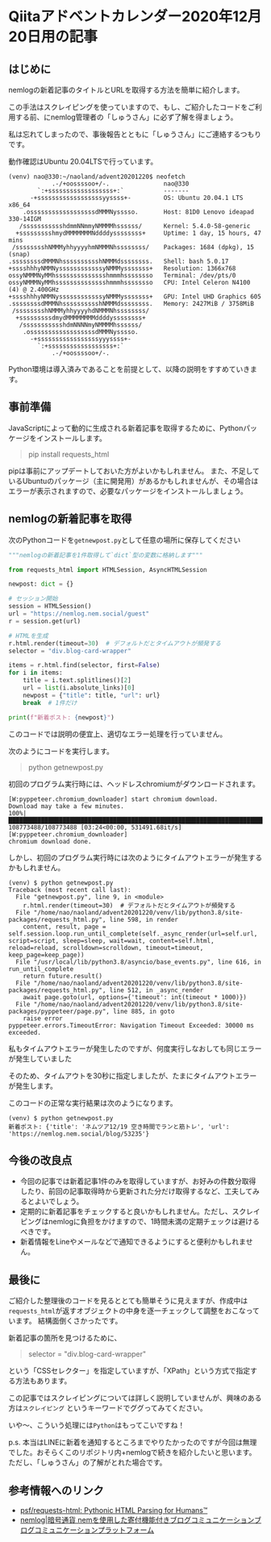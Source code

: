 # Qiitaアドベントカレンダー2020年12月20日用の記事

## はじめに

nemlogの新着記事のタイトルとURLを取得する方法を簡単に紹介します。

この手法はスクレイピングを使っていますので、もし、ご紹介したコードをご利用する前、にnemlog管理者の「しゅうさん」に必ず了解を得ましょう。

私は忘れてしまったので、事後報告とともに「しゅうさん」にご連絡するつもりです。

動作確認はUbuntu 20.04LTSで行っています。

```
(venv) nao@330:~/naoland/advent20201220$ neofetch
            .-/+oossssoo+/-.               nao@330
        `:+ssssssssssssssssss+:`           -------
      -+ssssssssssssssssssyyssss+-         OS: Ubuntu 20.04.1 LTS x86_64
    .ossssssssssssssssssdMMMNysssso.       Host: 81D0 Lenovo ideapad 330-14IGM
   /ssssssssssshdmmNNmmyNMMMMhssssss/      Kernel: 5.4.0-58-generic
  +ssssssssshmydMMMMMMMNddddyssssssss+     Uptime: 1 day, 15 hours, 47 mins
 /sssssssshNMMMyhhyyyyhmNMMMNhssssssss/    Packages: 1684 (dpkg), 15 (snap)
.ssssssssdMMMNhsssssssssshNMMMdssssssss.   Shell: bash 5.0.17
+sssshhhyNMMNyssssssssssssyNMMMysssssss+   Resolution: 1366x768
ossyNMMMNyMMhsssssssssssssshmmmhssssssso   Terminal: /dev/pts/0
ossyNMMMNyMMhsssssssssssssshmmmhssssssso   CPU: Intel Celeron N4100 (4) @ 2.400GHz
+sssshhhyNMMNyssssssssssssyNMMMysssssss+   GPU: Intel UHD Graphics 605
.ssssssssdMMMNhsssssssssshNMMMdssssssss.   Memory: 2427MiB / 3758MiB
 /sssssssshNMMMyhhyyyyhdNMMMNhssssssss/
  +sssssssssdmydMMMMMMMMddddyssssssss+
   /ssssssssssshdmNNNNmyNMMMMhssssss/
    .ossssssssssssssssssdMMMNysssso.
      -+sssssssssssssssssyyyssss+-
        `:+ssssssssssssssssss+:`
            .-/+oossssoo+/-.

```

Python環境は導入済みであることを前提として、以降の説明をすすめていきます。

## 事前準備

JavaScriptによって動的に生成される新着記事を取得するために、Pythonパッケージをインストールします。

> pip install requests_html

pipは事前にアップデートしておいた方がよいかもしれません。
また、不足しているUbuntuのパッケージ（主に開発用）があるかもしれませんが、その場合はエラーが表示されますので、必要なパッケージをインストールしましょう。


## nemlogの新着記事を取得

次のPythonコードを`getnewpost.py`として任意の場所に保存してください

```python
"""nemlogの新着記事を1件取得して`dict`型の変数に格納します"""

from requests_html import HTMLSession, AsyncHTMLSession

newpost: dict = {}

# セッション開始
session = HTMLSession()
url = "https://nemlog.nem.social/guest"
r = session.get(url)

# HTMLを生成
r.html.render(timeout=30)  # デフォルトだとタイムアウトが頻発する
selector = "div.blog-card-wrapper"

items = r.html.find(selector, first=False)
for i in items:
    title = i.text.splitlines()[2]
    url = list(i.absolute_links)[0]
    newpost = {"title": title, "url": url}
    break  # 1件だけ

print(f"新着ポスト: {newpost}")
```
このコードでは説明の便宜上、適切なエラー処理を行っていません。

次のようにコードを実行します。

> python getnewpost.py

初回のプログラム実行時には、ヘッドレスchromiumがダウンロードされます。

```
[W:pyppeteer.chromium_downloader] start chromium download.
Download may take a few minutes.
100%|███████████████████████████████████████████████████████████████████████████████████████████| 108773488/108773488 [03:24<00:00, 531491.68it/s]
[W:pyppeteer.chromium_downloader] 
chromium download done.
```

しかし、初回のプログラム実行時には次のようにタイムアウトエラーが発生するかもしれません。

```
(venv) $ python getnewpost.py 
Traceback (most recent call last):
  File "getnewpost.py", line 9, in <module>
    r.html.render(timeout=30)  # デフォルトだとタイムアウトが頻発する
  File "/home/nao/naoland/advent20201220/venv/lib/python3.8/site-packages/requests_html.py", line 598, in render
    content, result, page = self.session.loop.run_until_complete(self._async_render(url=self.url, script=script, sleep=sleep, wait=wait, content=self.html, reload=reload, scrolldown=scrolldown, timeout=timeout, keep_page=keep_page))
  File "/usr/local/lib/python3.8/asyncio/base_events.py", line 616, in run_until_complete
    return future.result()
  File "/home/nao/naoland/advent20201220/venv/lib/python3.8/site-packages/requests_html.py", line 512, in _async_render
    await page.goto(url, options={'timeout': int(timeout * 1000)})
  File "/home/nao/naoland/advent20201220/venv/lib/python3.8/site-packages/pyppeteer/page.py", line 885, in goto
    raise error
pyppeteer.errors.TimeoutError: Navigation Timeout Exceeded: 30000 ms exceeded.
```

私もタイムアウトエラーが発生したのですが、何度実行しなおしても同じエラーが発生していました

そのため、タイムアウトを30秒に指定しましたが、たまにタイムアウトエラーが発生します。

このコードの正常な実行結果は次のようになります。

```
(venv) $ python getnewpost.py 
新着ポスト: {'title': 'ネムツア12/19 空き時間でランと筋トレ', 'url': 'https://nemlog.nem.social/blog/53235'}
```

## 今後の改良点

- 今回の記事では新着記事1件のみを取得していますが、お好みの件数分取得したり、前回の記事取得時から更新された分だけ取得するなど、工夫してみるとよいでしょう。
- 定期的に新着記事をチェックすると良いかもしれません。ただし、スクレイピングはnemlogに負担をかけますので、1時間未満の定期チェックは避けるべきです。
- 新着情報をLineやメールなどで通知できるようにすると便利かもしれません。

## 最後に

ご紹介した整理後のコードを見るととても簡単そうに見えますが、作成中は`requests_html`が返すオブジェクトの中身を逐一チェックして調整をおこなっています。
結構面倒くさかったです。 

新着記事の箇所を見つけるために、

> selector = "div.blog-card-wrapper"

という「CSSセレクター」を指定していますが、「XPath」という方式で指定する方法もあります。

この記事ではスクレイピングについては詳しく説明していませんが、興味のある方は`スクレイピング` というキーワードでググってみてください。

いや～、こういう処理には`Python`はもってこいですね！

p.s. 本当はLINEに新着を通知するところまでやりたかったのですが今回は無理でした。おそらくこのリポジトリ内+nemlogで続きを紹介したいと思います。
ただし、「しゅうさん」の了解がとれた場合です。

## 参考情報へのリンク

- [psf/requests-html: Pythonic HTML Parsing for Humans™](https://github.com/psf/requests-html)
- [nemlog|暗号通貨 nemを使用した寄付機能付きブログコミュニケーションブログコミュニケーションプラットフォーム](https://nemlog.nem.social/guest)